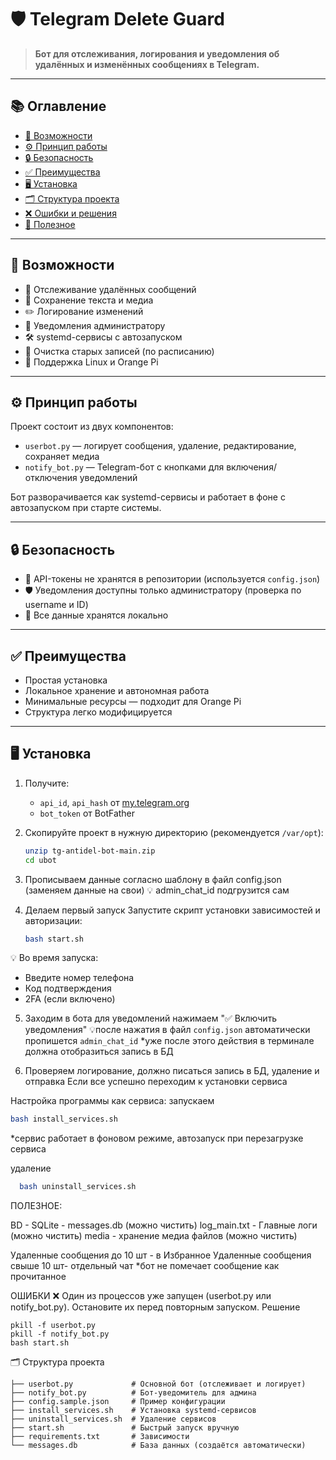 # 🛡️ Telegram Delete Guard

> **Бот для отслеживания, логирования и уведомления об удалённых и изменённых сообщениях в Telegram.**

---

## 📚 Оглавление

- [🚀 Возможности](#-возможности)
- [⚙️ Принцип работы](#-принцип-работы)
- [🔒 Безопасность](#-безопасность)
- [✅ Преимущества](#-преимущества)
- [🖥️ Установка](#-установка)
- [🗂 Структура проекта](#-структура-проекта)
- [❌ Ошибки и решения](#-ошибки-и-решения)
- [📂 Полезное](#-полезное)

---

## 🚀 Возможности

- 🔎 Отслеживание удалённых сообщений
- 💾 Сохранение текста и медиа
- ✏️ Логирование изменений
- 🔔 Уведомления администратору
- 🛠️ systemd-сервисы с автозапуском
- 🧹 Очистка старых записей (по расписанию)
- 📡 Поддержка Linux и Orange Pi

---

## ⚙️ Принцип работы

Проект состоит из двух компонентов:

- `userbot.py` — логирует сообщения, удаление, редактирование, сохраняет медиа
- `notify_bot.py` — Telegram-бот с кнопками для включения/отключения уведомлений

Бот разворачивается как systemd-сервисы и работает в фоне с автозапуском при старте системы.

---

## 🔒 Безопасность

- 🔐 API-токены не хранятся в репозитории (используется `config.json`)
- 🛡️ Уведомления доступны только администратору (проверка по username и ID)
- 📁 Все данные хранятся локально

---

## ✅ Преимущества

- Простая установка
- Локальное хранение и автономная работа
- Минимальные ресурсы — подходит для Orange Pi
- Структура легко модифицируется

---

## 🖥️ Установка

1. Получите:
   - `api_id`, `api_hash` от [my.telegram.org](https://my.telegram.org)
   - `bot_token` от BotFather

2. Скопируйте проект в нужную директорию (рекомендуется `/var/opt`):
   ```bash
   unzip tg-antidel-bot-main.zip
   cd ubot
   
3. Прописываем данные согласно шаблону в файл config.json (заменяем данные на свои)
  💡 admin_chat_id подгрузится сам

4. Делаем первый запуск
    Запустите скрипт установки зависимостей и авторизации:
   ```bash
   bash start.sh

💡 Во время запуска:
- Введите номер телефона
- Код подтверждения
- 2FA (если включено)
5. Заходим в бота для уведомлений 
нажимаем "✅ Включить уведомления" 
💡после нажатия в файл `config.json` автоматически пропишется `admin_chat_id`
*уже после этого действия в терминале должна отобразиться запись в БД

6. Проверяем логирование, должно писаться запись в БД, удаление и отправка 
Если все успешно переходим к установки сервиса 

Настройка программы как сервиса:
запускаем

   ```bash
   bash install_services.sh
```
*сервис работает в фоновом режиме, автозапуск при перезагрузке сервиса

удаление 
 ```bash
   bash uninstall_services.sh 
```
ПОЛЕЗНОЕ:

BD - SQLite - messages.db (можно чистить)
log_main.txt - Главные логи (можно чистить)
media - хранение медиа файлов (можно чистить)

Удаленные сообщения до 10 шт - в Избранное
Удаленные сообщения свыше 10 шт- отдельный чат
*бот не помечает сообщение как прочитанное

ОШИБКИ
❌ Один из процессов уже запущен (userbot.py или notify_bot.py). Остановите их перед повторным запуском.
Решение
```
pkill -f userbot.py
pkill -f notify_bot.py
bash start.sh
```

🗂 Структура проекта
```
├── userbot.py             # Основной бот (отслеживает и логирует)
├── notify_bot.py          # Бот-уведомитель для админа
├── config.sample.json     # Пример конфигурации
├── install_services.sh    # Установка systemd-сервисов
├── uninstall_services.sh  # Удаление сервисов
├── start.sh               # Быстрый запуск вручную
├── requirements.txt       # Зависимости
└── messages.db            # База данных (создаётся автоматически)
```
